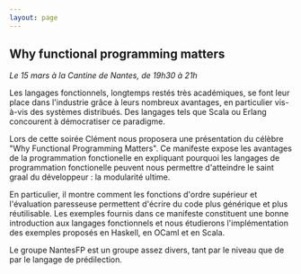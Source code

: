 ```yaml
---
layout: page
---
```



## Why functional programming matters

*Le 15 mars à la Cantine de Nantes, de 19h30 à 21h*

Les langages fonctionnels, longtemps restés très académiques, se font leur
place dans l'industrie grâce à leurs nombreux avantages, en particulier
vis-à-vis des systèmes distribués. Des langages tels que Scala ou Erlang
concourent à démocratiser ce paradigme.

Lors de cette soirée Clément nous proposera une présentation du célèbre "Why
Functional Programming Matters". Ce manifeste expose les avantages de
la programmation fonctionelle en expliquant pourquoi les langages de
programmation fonctionelle peuvent nous permettre d'atteindre le saint graal
du développeur : la modularité ultime.

En particulier, il montre comment les fonctions d'ordre supérieur et
l'évaluation paresseuse permettent d'écrire du code plus générique et plus
réutilisable. Les exemples fournis dans ce manifeste constituent une bonne
introduction aux langages fonctionnels et nous étudierons l'implémentation des
exemples proposés en Haskell, en OCaml et en Scala.

Le groupe NantesFP est un groupe assez divers, tant par le niveau que de par
le langage de prédilection.

